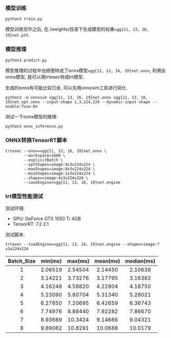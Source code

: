 ### 模型训练

```bash_script
python3 train.py
```

模型训练完毕之后, 在./weights/目录下生成模型的权重`vgg{11, 13, 16, 19}net.pth`.

### 模型推理

```bash_script
python3 predict.py
```

模型推理的过程中也顺便转成了onnx模型`vgg{11, 13, 16, 19}net.onnx`, 利用此onnx模型, 就可以用trtexec转成trt模型.

生成的onnx有可能比较冗余, 可以先用onnxsim工具进行简化.

```bash_script
python3 -m onnxsim vgg{11, 13, 16, 19}net.onnx vgg{11, 13, 16, 19}net_opt.onnx --input-shape 1,3,224,224 --dynamic-input-shape --enable-fuse-bn
```

测试一下onnx模型的推理:

```bash_script
python3 onnx_inference.py
```

### ONNX转换TensorRT脚本

```shell script
trtexec --onnx=vgg{11, 13, 16, 19}net.onnx \
        --workspace=1600 \
        --explicitBatch \
        --optShapes=image:4x3x224x224 \
        --maxShapes=image:8x3x224x224 \
        --minShapes=image:1x3x224x224 \
        --shapes=image:4x3x224x224 \
        --saveEngine=vgg{11, 13, 16, 19}net.engine
```

### trt模型性能测试

测试环境:
- GPU: GeForce GTX 1050 Ti 4GB
- TensorRT: 7.2.2.1

测试脚本:

```shell script
trtexec --loadEngine=vgg{11, 13, 16, 19}net.engine --shapes=image:?x3x224x224
```

| Batch_Size | min(ms) | max(ms) | mean(ms) | median(ms) |
|:----:|:----:|:----:|:----:|:----:|
| 1 | 2.06519 | 2.54504 | 2.14450 | 2.10638 |
| 2 | 3.14221 | 3.73276 | 3.17795 | 3.16382 |
| 3 | 4.16248 | 4.58820 | 4.22804 | 4.18750 |
| 4 | 5.23090 | 5.80704 | 5.31340 | 5.28021 |
| 5 | 6.27850 | 7.20695 | 6.42659 | 6.36743 |
| 6 | 7.74976 | 8.88440 | 7.92282 | 7.86670 |
| 7 | 8.93689 | 10.3424 | 9.14666 | 9.04321 |
| 8 | 9.89062 | 10.8291 | 10.0688 | 10.0179 |



